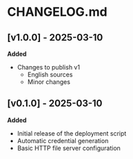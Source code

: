 # CHANGELOG.md

## [v1.0.0] - 2025-03-10

**Added**
- Changes to publish v1
  - English sources
  - Minor changes


## [v0.1.0] - 2025-03-10

**Added**
- Initial release of the deployment script
- Automatic credential generation
- Basic HTTP file server configuration

